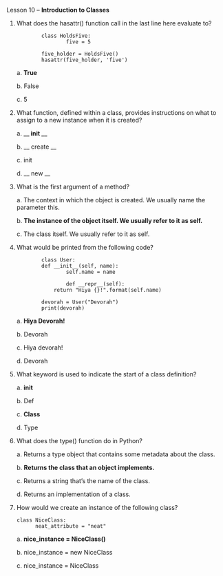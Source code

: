 Lesson 10 – **Introduction to Classes**

1.  What does the hasattr() function call in the last line here evaluate to?

                class HoldsFive:
                        five = 5

                five_holder = HoldsFive()
                hasattr(five_holder, 'five')

    a.      **True**
      
    b.      False
      
    c.	5

2.  What function, defined within a class, provides instructions on what to assign to a new instance when it is created?

    a.      **__ init __**

    b.        __ create __
       
    c.	init

    d.	__ new __

3.  What is the first argument of a method?

    a.      The context in which the object is created. We usually name the parameter this.

    b.      **The instance of the object itself. We usually refer to it as self.**

    c.      The class itself. We usually refer to it as self.

4.  What would be printed from the following code?

                class User:
 		        def __init__(self, name):
    			        self.name = name
    	 		
                        def __repr__(self):
   			        return "Hiya {}!".format(self.name)
  	
                devorah = User("Devorah")
                print(devorah)

    a.	**Hiya Devorah!**

    b.	Devorah

    c.	Hiya devorah!

    d.	Devorah

5.	What keyword is used to indicate the start of a class definition?

    a.  __init__
  
    b.  Def

    c.  **Class**

    d.  Type

6.	What does the type() function do in Python?

    a.  Returns a type object that contains some metadata about the class.

    b.  **Returns the class that an object implements.**

    c.  Returns a string that’s the name of the class.

    d.  Returns an implementation of a class.

7.	How would we create an instance of the following class?

        class NiceClass:
     		  neat_attribute = "neat"

    a.	**nice_instance = NiceClass()**

    b.	nice_instance = new NiceClass

    c.	nice_instance = NiceClass
